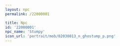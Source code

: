 ```yaml
---
layout: npc
permalink: /22000001

title: Npc
id: '22000001'
npc_name: 'Stumpy'
icon_url: 'portrait/mob/02030013_n_ghostump_p.png'
---
```

